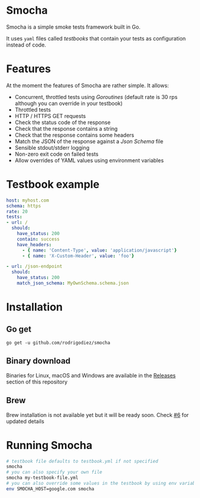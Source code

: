 # Smocha
Smocha is a simple smoke tests framework built in Go.

It uses `yaml` files called _testbooks_ that contain your tests as configuration instead of code.

# Features
At the moment the features of Smocha are rather simple. It allows:

- Concurrent, throttled tests using _Goroutines_ (default rate is 30 rps although you can override in your testbook)
- Throttled tests
- HTTP / HTTPS GET requests
- Check the status code of the response
- Check that the response contains a string
- Check that the response contains some headers
- Match the JSON of the response against a _Json Schema_ file
- Sensible stdout/stderr logging
- Non-zero exit code on failed tests
- Allow overrides of YAML values using environment variables

# Testbook example
```yaml
host: myhost.com
schema: https
rate: 20
tests:
- url: /
  should:
    have_status: 200
    contain: success
    have_headers:
      - { name: 'Content-Type', value: 'application/javascript'}
      - { name: 'X-Custom-Header', value: 'foo'}

- url: /json-endpoint
  should:
    have_status: 200
    match_json_schema: MyOwnSchema.schema.json
```

# Installation
## Go get
```
go get -u github.com/rodrigodiez/smocha
```
## Binary download
Binaries for Linux, macOS and Windows are available in the [Releases](https://github.com/rodrigodiez/smocha/releases) section of this repository

## Brew
Brew installation is not available yet but it will be ready soon. Check [#6](https://github.com/rodrigodiez/smocha/issues/6) for updated details

# Running Smocha
```bash
# testbook file defaults to testbook.yml if not specified
smocha
# you can also specify your own file
smocha my-testbook-file.yml
# you can also override some values in the testbook by using env variables
env SMOCHA_HOST=google.com smocha
```
